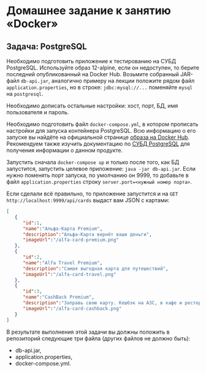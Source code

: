 # Домашнее задание к занятию «Docker»

## Задача: PostgreSQL

Необходимо подготовить приложение к тестированию на СУБД PostgreSQL. Используйте образ 12-alpine, если он недоступен, то берите последний опубликованный на Docker Hub. Возьмите собранный JAR-файл `db-api.jar`, аналогично примеру на лекции положите рядом файл `application.properties`, но в строке:
`jdbc:mysql://...` поменяйте `mysql` на `postgresql`.

Необходимо дописать остальные настройки: хост, порт, БД, имя пользователя и пароль.         

Необходимо подготовить файл `docker-compose.yml`, в котором прописать настройки для запуска контейнера PostgreSQL. Всю информацию о его запуске вы найдёте на официальной странице [образа на Docker Hub](https://hub.docker.com/_/postgres). Рекомендуем также изучить документацию по [СУБД PostgreSQL](https://www.postgresql.org/docs/12/index.html) для получения информации о данном продукте. 

Запустить сначала `docker-compose up` и только после того, как БД запустится, запустить целевое приложение: `java -jar db-api.jar`. Если нужно поменять порт запуска, по умолчанию он 9999, то добавьте в файл `application.properties` строку `server.port=<нужный номер порта>`.

Если сделали всё правильно, то приложение запустится и на `GET http://localhost:9999/api/cards` выдаст вам JSON с картами:
```json
[ 
   { 
      "id":1,
      "name":"Альфа-Карта Premium",
      "description":"Альфа-Карта вернёт ваши деньги",
      "imageUrl":"/alfa-card-premium.png"
   },
   { 
      "id":2,
      "name":"Alfa Travel Premium",
      "description":"Самая выгодная карта для путешествий",
      "imageUrl":"/alfa-card-travel.png"
   },
   { 
      "id":3,
      "name":"CashBack Premium",
      "description":"Заправь свою карту. Кешбэк на АЗС, в кафе и ресторанах",
      "imageUrl":"/alfa-card-cashback.png"
   }
]
```

В результате выполнения этой задачи вы должны положить в репозиторий следующие три файла (других файлов не должно быть):
* db-api.jar,
* application.properties,
* docker-compose.yml.
